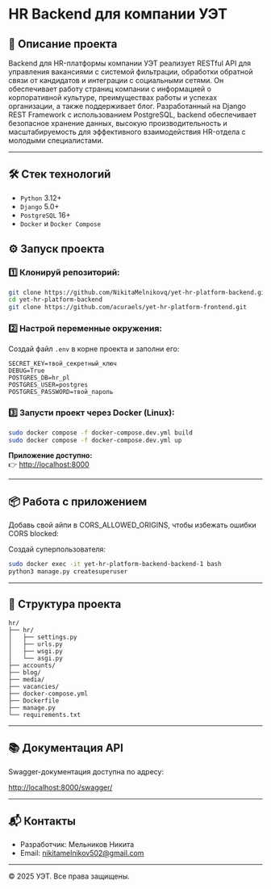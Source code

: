 # HR Backend для компании УЭТ

## 📖 Описание проекта

Backend для HR-платформы компании УЭТ реализует RESTful API для управления вакансиями с системой фильтрации, обработки обратной связи от кандидатов и интеграции с социальными сетями. Он обеспечивает работу страниц компании с информацией о корпоративной культуре, преимуществах работы и успехах организации, а также поддерживает блог. Разработанный на Django REST Framework с использованием PostgreSQL, backend обеспечивает безопасное хранение данных, высокую производительность и масштабируемость для эффективного взаимодействия HR-отдела с молодыми специалистами.

---

## 🛠️ Стек технологий

- `Python` 3.12+
- `Django` 5.0+
- `PostgreSQL` 16+
- `Docker` и `Docker Compose`

## ⚙️ Запуск проекта

### 1️⃣ Клонируй репозиторий:

```bash
git clone https://github.com/NikitaMelnikovq/yet-hr-platform-backend.git
cd yet-hr-platform-backend
git clone https://github.com/acuraels/yet-hr-platform-frontend.git
```

### 2️⃣ Настрой переменные окружения:

Создай файл `.env` в корне проекта и заполни его:

```env
SECRET_KEY=твой_секретный_ключ
DEBUG=True
POSTGRES_DB=hr_pl
POSTGRES_USER=postgres
POSTGRES_PASSWORD=твой_пароль
```

### 3️⃣ Запусти проект через Docker (Linux):

```bash
sudo docker compose -f docker-compose.dev.yml build
sudo docker compose -f docker-compose.dev.yml up
```

**Приложение доступно:**  
👉 [http://localhost:8000](http://localhost:8000)

---

## 📦 Работа с приложением

Добавь свой айпи в CORS_ALLOWED_ORIGINS, чтобы избежать ошибки CORS blocked:

Создай суперпользователя:

```bash
sudo docker exec -it yet-hr-platform-backend-backend-1 bash
python3 manage.py createsuperuser
```

---

## 📁 Структура проекта

```
hr/
├── hr/
│   ├── settings.py
│   ├── urls.py
│   ├── wsgi.py
│   └── asgi.py
├── accounts/
├── blog/
├── media/
├── vacancies/
├── docker-compose.yml
├── Dockerfile
├── manage.py
└── requirements.txt
```

---

## 📚 Документация API

Swagger-документация доступна по адресу:

[http://localhost:8000/swagger/](http://localhost:8000/swagger/)

---

## 📬 Контакты

- Разработчик: Мельников Никита
- Email: nikitamelnikov502@gmail.com

---

© 2025 УЭТ. Все права защищены.
